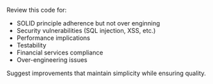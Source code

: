 Review this code for:
- SOLID principle adherence but not over enginning
- Security vulnerabilities (SQL injection, XSS, etc.)
- Performance implications
- Testability
- Financial services compliance
- Over-engineering issues

Suggest improvements that maintain simplicity while ensuring quality.
